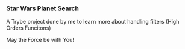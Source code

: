 ### Star Wars Planet Search

A Trybe project done by me to learn more about handling filters (High Orders Funcitons)

May the Force be with You!